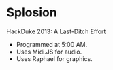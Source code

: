 Splosion
=============
HackDuke 2013: A Last-Ditch Effort

- Programmed at 5:00 AM.
- Uses Midi.JS for audio.
- Uses Raphael for graphics.